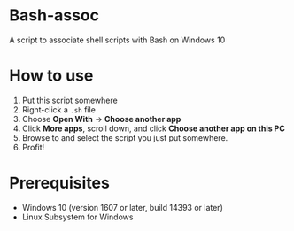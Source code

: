 # Bash-assoc
A script to associate shell scripts with Bash on Windows 10

# How to use

1. Put this script somewhere
2. Right-click a `.sh` file
3. Choose **Open With** -> **Choose another app**
4. Click **More apps**, scroll down, and click **Choose another app on this PC**
5. Browse to and select the script you just put somewhere.
6. Profit!

# Prerequisites

* Windows 10 (version 1607 or later, build 14393 or later)
* Linux Subsystem for Windows